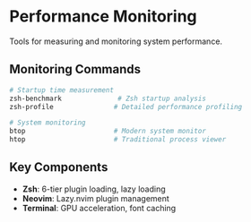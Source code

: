 # Performance Monitoring

Tools for measuring and monitoring system performance.

## Monitoring Commands

```bash
# Startup time measurement
zsh-benchmark              # Zsh startup analysis
zsh-profile               # Detailed performance profiling

# System monitoring
btop                      # Modern system monitor
htop                      # Traditional process viewer
```

## Key Components

- **Zsh**: 6-tier plugin loading, lazy loading
- **Neovim**: Lazy.nvim plugin management
- **Terminal**: GPU acceleration, font caching

